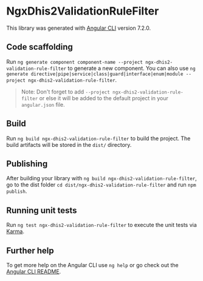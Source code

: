 # NgxDhis2ValidationRuleFilter

This library was generated with [Angular CLI](https://github.com/angular/angular-cli) version 7.2.0.

## Code scaffolding

Run `ng generate component component-name --project ngx-dhis2-validation-rule-filter` to generate a new component. You can also use `ng generate directive|pipe|service|class|guard|interface|enum|module --project ngx-dhis2-validation-rule-filter`.
> Note: Don't forget to add `--project ngx-dhis2-validation-rule-filter` or else it will be added to the default project in your `angular.json` file. 

## Build

Run `ng build ngx-dhis2-validation-rule-filter` to build the project. The build artifacts will be stored in the `dist/` directory.

## Publishing

After building your library with `ng build ngx-dhis2-validation-rule-filter`, go to the dist folder `cd dist/ngx-dhis2-validation-rule-filter` and run `npm publish`.

## Running unit tests

Run `ng test ngx-dhis2-validation-rule-filter` to execute the unit tests via [Karma](https://karma-runner.github.io).

## Further help

To get more help on the Angular CLI use `ng help` or go check out the [Angular CLI README](https://github.com/angular/angular-cli/blob/master/README.md).
